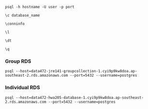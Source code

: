 `psql -h hostname -U user -p port`

`\c database_name`

`\conninfo`

`\l`

`\dt`

`\q`

### Group RDS

`psql --host=data472-jre141-groupcollection-1.cyi9p9kw8doa.ap-southeast-2.rds.amazonaws.com --port=5432 --username=postgres`

### Individual RDS
`psql --host=data472-hwa205-database-1.cyi9p9kw8doa.ap-southeast-2.rds.amazonaws.com --port=5432 --username=postgres`



